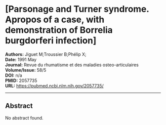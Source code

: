 # [Parsonage and Turner syndrome. Apropos of a case, with demonstration of Borrelia burgdorferi infection]

**Authors:** Jiguet M;Troussier B;Phélip X;  
**Date:** 1991 May  
**Journal:** Revue du rhumatisme et des maladies osteo-articulaires  
**Volume/Issue:** 58/5  
**DOI:** n/a  
**PMID:** 2057735  
**URL:** https://pubmed.ncbi.nlm.nih.gov/2057735/

---

## Abstract

No abstract found.
